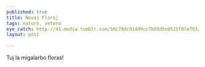 ```yaml
---
published: true
title: Novaj Floroj
tags: naturo, vetero
eye_catch: http://41.media.tumblr.com/50c78dc91499cc7bd9d5e8525f07e793/tumblr_o1ezeujYSu1qcnj6ho1_1280.jpg
layout: post 
---
```

Tuj la migalarbo floras!